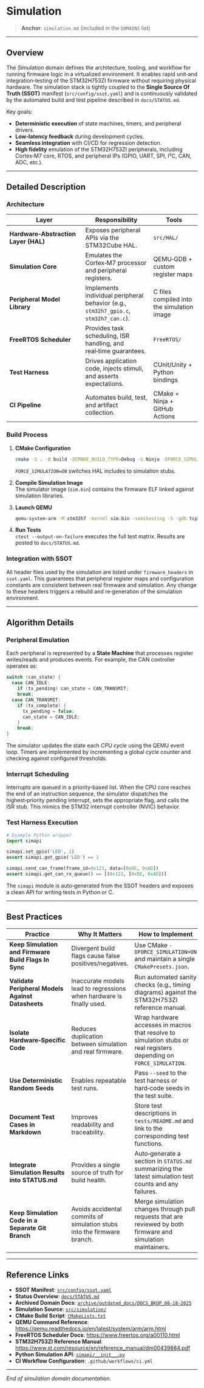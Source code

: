 # Simulation

> **Anchor**: `simulation.md` (included in the `DOMAINS` list)

---

## Overview

The *Simulation* domain defines the architecture, tooling, and workflow for running firmware logic in a virtualized environment. It enables rapid unit‑and integration‑testing of the STM32H753ZI firmware without requiring physical hardware. The simulation stack is tightly coupled to the **Single Source Of Truth (SSOT)** manifest (`src/config/ssot.yaml`) and is continuously validated by the automated build and test pipeline described in `docs/STATUS.md`.

Key goals:

- **Deterministic execution** of state machines, timers, and peripheral drivers.
- **Low‑latency feedback** during development cycles.
- **Seamless integration** with CI/CD for regression detection.
- **High fidelity** emulation of the STM32H753ZI peripherals, including Cortex‑M7 core, RTOS, and peripheral IPs (GPIO, UART, SPI, I²C, CAN, ADC, etc.).

---

## Detailed Description

### Architecture

| Layer | Responsibility | Tools |
|-------|----------------|-------|
| **Hardware‑Abstraction Layer (HAL)** | Exposes peripheral APIs via the STM32Cube HAL. | `src/HAL/` |
| **Simulation Core** | Emulates the Cortex‑M7 processor and peripheral registers. | QEMU‑GDB + custom register maps |
| **Peripheral Model Library** | Implements individual peripheral behavior (e.g., `stm32h7_gpio.c`, `stm32h7_can.c`). | C files compiled into the simulation image |
| **FreeRTOS Scheduler** | Provides task scheduling, ISR handling, and real‑time guarantees. | `FreeRTOS/` |
| **Test Harness** | Drives application code, injects stimuli, and asserts expectations. | CUnit/Unity + Python bindings |
| **CI Pipeline** | Automates build, test, and artifact collection. | CMake + Ninja + GitHub Actions |

### Build Process

1. **CMake Configuration**  
   ```bash
   cmake -S . -B build -DCMAKE_BUILD_TYPE=Debug -G Ninja -DFORCE_SIMULATION=ON
   ```
   *`FORCE_SIMULATION=ON`* switches HAL includes to simulation stubs.

2. **Compile Simulation Image**  
   The simulator image (`sim.bin`) contains the firmware ELF linked against simulation libraries.

3. **Launch QEMU**  
   ```bash
   qemu-system-arm -M stm32h7 -kernel sim.bin -semihosting -S -gdb tcp::1234
   ```

4. **Run Tests**  
   `ctest --output-on-failure` executes the full test matrix. Results are posted to `docs/STATUS.md`.

### Integration with SSOT

All header files used by the simulation are listed under `firmware_headers` in `ssot.yaml`. This guarantees that peripheral register maps and configuration constants are consistent between real firmware and simulation. Any change to these headers triggers a rebuild and re‑generation of the simulation environment.

---

## Algorithm Details

### Peripheral Emulation

Each peripheral is represented by a **State Machine** that processes register writes/reads and produces events. For example, the CAN controller operates as:

```c
switch (can_state) {
  case CAN_IDLE:
    if (tx_pending) can_state = CAN_TRANSMIT;
    break;
  case CAN_TRANSMIT:
    if (tx_complete) {
      tx_pending = false;
      can_state = CAN_IDLE;
    }
    break;
}
```

The simulator updates the state each *CPU cycle* using the QEMU event loop. Timers are implemented by incrementing a global cycle counter and checking against configured thresholds.

### Interrupt Scheduling

Interrupts are queued in a priority‑based list. When the CPU core reaches the end of an instruction sequence, the simulator dispatches the highest‑priority pending interrupt, sets the appropriate flag, and calls the ISR stub. This mimics the STM32 interrupt controller (NVIC) behavior.

### Test Harness Execution

```python
# Example Python wrapper
import simapi

simapi.set_gpio('LED', 1)
assert simapi.get_gpio('LED') == 1

simapi.send_can_frame(frame_id=0x123, data=[0xDE, 0xAD])
assert simapi.get_can_rx_queue() == [(0x123, [0xDE, 0xAD])]
```

The `simapi` module is auto‑generated from the SSOT headers and exposes a clean API for writing tests in Python or C.

---

## Best Practices

| Practice | Why It Matters | How to Implement |
|----------|----------------|------------------|
| **Keep Simulation and Firmware Build Flags In Sync** | Divergent build flags cause false positives/negatives. | Use CMake `-DFORCE_SIMULATION=ON` and maintain a single `CMakePresets.json`. |
| **Validate Peripheral Models Against Datasheets** | Inaccurate models lead to regressions when hardware is finally used. | Run automated sanity checks (e.g., timing diagrams) against the STM32H753ZI reference manual. |
| **Isolate Hardware‑Specific Code** | Reduces duplication between simulation and real firmware. | Wrap hardware accesses in macros that resolve to simulation stubs or real registers depending on `FORCE_SIMULATION`. |
| **Use Deterministic Random Seeds** | Enables repeatable test runs. | Pass `--seed` to the test harness or hard‑code seeds in the test suite. |
| **Document Test Cases in Markdown** | Improves readability and traceability. | Store test descriptions in `tests/README.md` and link to the corresponding test functions. |
| **Integrate Simulation Results into STATUS.md** | Provides a single source of truth for build health. | Auto‑generate a section in `STATUS.md` summarizing the latest simulation test counts and any failures. |
| **Keep Simulation Code in a Separate Git Branch** | Avoids accidental commits of simulation stubs into the firmware branch. | Merge simulation changes through pull requests that are reviewed by both firmware and simulation maintainers. |

---

## Reference Links

- **SSOT Manifest**: [`src/config/ssot.yaml`](src/config/ssot.yaml)
- **Status Overview**: [`docs/STATUS.md`](docs/STATUS.md)
- **Archived Domain Docs**: [`archive/outdated_docs/DOCS_BKUP_08-18-2025`](archive/outdated_docs/DOCS_BKUP_08-18-2025)
- **Simulation Source**: [`src/simulation/`](src/simulation/)
- **CMake Build Script**: [`CMakeLists.txt`](CMakeLists.txt)
- **QEMU Command Reference**: https://qemu.readthedocs.io/en/latest/system/arm/arm.html
- **FreeRTOS Scheduler Docs**: https://www.freertos.org/a00110.html
- **STM32H753ZI Reference Manual**: https://www.st.com/resource/en/reference_manual/dm00439884.pdf
- **Python Simulation API**: [`simapi/__init__.py`](simapi/__init__.py)
- **CI Workflow Configuration**: `.github/workflows/ci.yml`

--- 

*End of simulation domain documentation.*
